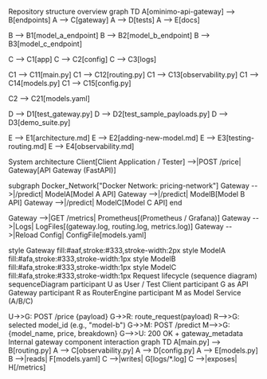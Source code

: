 Repository structure overview
graph TD A[ominimo-api-gateway] --> B[endpoints] A --> C[gateway] A --> D[tests] A --> E[docs]

B --> B1[model_a_endpoint] B --> B2[model_b_endpoint] B --> B3[model_c_endpoint]

C --> C1[app] C --> C2[config] C --> C3[logs]

C1 --> C11[main.py] C1 --> C12[routing.py] C1 --> C13[observability.py] C1 --> C14[models.py] C1 --> C15[config.py]

C2 --> C21[models.yaml]

D --> D1[test_gateway.py] D --> D2[test_sample_payloads.py] D --> D3[demo_suite.py]

E --> E1[architecture.md] E --> E2[adding-new-model.md] E --> E3[testing-routing.md] E --> E4[observability.md]

System architecture
Client[Client Application / Tester] -->|POST /price| Gateway[API Gateway (FastAPI)]

subgraph Docker_Network["Docker Network: pricing-network"]
    Gateway -->|/predict| ModelA[Model A API]
    Gateway -->|/predict| ModelB[Model B API]
    Gateway -->|/predict| ModelC[Model C API]
end

Gateway -->|GET /metrics| Prometheus[(Prometheus / Grafana)]
Gateway -->|Logs| LogFiles[(gateway.log, routing.log, metrics.log)]
Gateway -->|Reload Config| ConfigFile[models.yaml]

style Gateway fill:#aaf,stroke:#333,stroke-width:2px
style ModelA fill:#afa,stroke:#333,stroke-width:1px
style ModelB fill:#afa,stroke:#333,stroke-width:1px
style ModelC fill:#afa,stroke:#333,stroke-width:1px
Request lifecycle (sequence diagram)
sequenceDiagram participant U as User / Test Client participant G as API Gateway participant R as RouterEngine participant M as Model Service (A/B/C)

U->>G: POST /price {payload}
G->>R: route_request(payload)
R-->>G: selected model_id (e.g., "model-b")
G->>M: POST /predict
M-->>G: {model_name, price, breakdown}
G-->>U: 200 OK + gateway_metadata
Internal gateway component interaction
graph TD A[main.py] --> B[routing.py] A --> C[observability.py] A --> D[config.py] A --> E[models.py] B -->|reads| F[models.yaml] C -->|writes| G[logs/*.log] C -->|exposes| H[/metrics]
